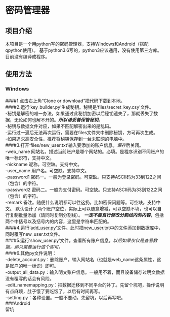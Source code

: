 ﻿# 密码管理器  
## 项目介绍  
本项目是一个用python写的密码管理器，支持Windows和Android（搭配qpython使用）。
基于python3.6写的，python3应该通用，没有使用第三方库。
目前没有编译成程序。  
## 使用方法  
### Windows  
####1.点击右上角“Clone or download”把代码下载到本地。  
####2.运行‘key_builder.py’生成秘钥。秘钥是‘files/secret_key.csy’文件。  
-秘钥是解密的唯一办法，如果通过此秘钥加密以后秘钥遗失了，那就丢失了数据，无论如何也解不开的。***所以请妥善保管秘钥***。  
-秘钥与数据文件对应，如果不匹配解密出来的是乱码。  
-运行过一遍后无法再次运行，需要在files文件夹中删除秘钥，方可再次生成。  
-如果追求高安全性，推荐将秘钥保存到一台未联网的电脑中。  
####3.打开‘files/new_user.txt’输入要添加的账户信息。*保存*后关闭。  
	-web_name 网站名。描述当前账户是哪个网站的。必填。是程序识别不同账户的唯一标识符，支持中文。  
	-nickname 昵称。可空缺。支持中文。  
	-user_name 用户名。可空缺。支持中文。  
	-password1 密码一。一般为登录密码。可空缺。只支持ASCII码为33到122之间（包含）的字符。  
	-password2 密码二。一般为支付密码。可空缺。只支持ASCII码为33到122之间（包含）的字符。  
	-remark 备注。随便什么说明都可以往这扔，比如密保问题等。可空缺。支持中文。
默认设计了两个账户空位，实际上可以随意增减，可以空缺不填，也可以自行复制批量添加（请同时复制分割线）。
***一定不要自行修改分割线内的内容***，包括两个中括号以及括号内的内容，这里是字符串匹配的。  
####4.运行‘add_user.py’文件。此时把new_user.txt中的文件添加到数据库中，同时覆写new_user.txt文件。  
####5.运行‘show_user.py’文件。查看所有账户信息。*以后如果仅仅是查看数据，那只需要运行这个即可。*    
####6.其他py文件说明：  
-delete_account.py：删除账户。输入网站名（也就是web_name这条属性，这是账户的唯一标识）即可。  
-output_all_data.py：输入明文账户信息。一般用不着，而且设备储存过明文数据没有覆写的话会有风险。  
-edit_namemapping.py：把数据迁移到不同平台的补丁。先留个坑吧，操作说明有点麻烦，肚子饿了要吃饭了，以后有时间再写。  
-setting.py：各种设置。一般不要动，先留坑，以后再写吧。  
###Android  
留坑  
